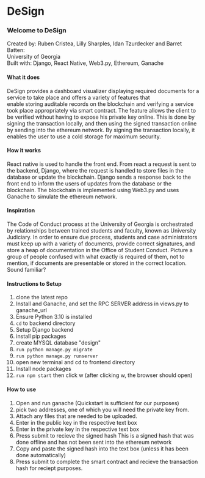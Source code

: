   # DeSign  
  ### **Welcome to DeSign**  
  Created by: Ruben Cristea, Lilly Sharples, Idan Tzurdecker and Barret Batten:  
  University of Georgia  
  Built with: Django, React Native, Web3.py, Ethereum, Ganache  
    
  #### **What it does**   
  DeSign provides a dashboard visualizer displaying required documents for a service to take place and offers a variety of features that   
enable storing auditable records on the blockchain and verifying a service took place appropriately via smart contract. The feature allows the client to be verified without having to expose his private key online.  This is done by signing the transaction locally, and then using the signed transaction online by sending into the ethereum network. By signing the transaction locally, it enables the user to use a cold storage for maximum security.

  #### **How it works**
  React native is used to handle the front end. 
  From react a request is sent to the backend, Django, where the request is handled to store files in the database or update the blockchain.
  Django sends a response back to the front end to inform the users of updates from the database or the blockchain.
  The blockchain is implemented using Web3.py and uses Ganache to simulate the ethereum network.
  
  #### **Inspiration**  

The Code of Conduct process at the University of Georgia is orchestrated by relationships between trained students and faculty, known as University Judiciary. In order to ensure due process, students and case administrators must keep up with a variety of documents, provide correct signatures, and store a heap of documentation in the Office of Student Conduct. Picture a group of people confused with what exactly is required of them, not to mention, if documents are presentable or stored in the correct location. Sound familiar?  

#### **Instructions to Setup**  
1) clone the latest repo  
2) Install and Ganache, and set the RPC SERVER address in views.py to ganache_url
3) Ensure Python 3.10 is installed
4) ``cd`` to backend directory
5) Setup Django backend  
6) install pip packages
7) create MYSQL database "design"
8) ``run python manage.py migrate``
9) ``run python manage.py runserver``
10) open new terminal and cd to frontend directory
11) Install node packages
12) ``run npm start`` then click w  (after clicking w, the browser should open)


#### **How to use**
1) Open and run ganache (Quickstart is sufficient for our purposes)
2) pick two addresses, one of which you will need the private key from.
3) Attach any files that are needed to be uploaded.
4) Enter in the public key in the respective text box
5) Enter in the private key in the respective text box
6) Press submit to recieve the signed hash
      This is a signed hash that was done offline and has not been sent into the ethereum network  
7) Copy and paste the signed hash into the text box (unless it has been done automatically)
8) Press submit to complete the smart contract and recieve the transaction hash for reciept purposes.
